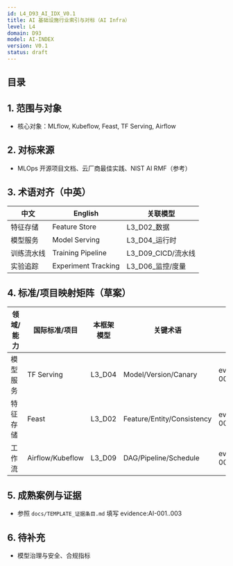 ```yaml
---
id: L4_D93_AI_IDX_V0.1
title: AI 基础设施行业索引与对标（AI Infra）
level: L4
domain: D93
model: AI-INDEX
version: V0.1
status: draft
---
```


## 目录

## 1. 范围与对象

- 核心对象：MLflow, Kubeflow, Feast, TF Serving, Airflow

## 2. 对标来源

- MLOps 开源项目文档、云厂商最佳实践、NIST AI RMF（参考）

## 3. 术语对齐（中英）

| 中文 | English | 关联模型 |
| --- | --- | --- |
| 特征存储 | Feature Store | L3_D02_数据 |
| 模型服务 | Model Serving | L3_D04_运行时 |
| 训练流水线 | Training Pipeline | L3_D09_CICD/流水线 |
| 实验追踪 | Experiment Tracking | L3_D06_监控/度量 |

## 4. 标准/项目映射矩阵（草案）

| 领域/能力 | 国际标准/项目 | 本框架模型 | 关键术语 | 证据条目 | 备注 |
| --- | --- | --- | --- | --- | --- |
| 模型服务 | TF Serving | L3_D04 | Model/Version/Canary | evidence:AI-001 | 性能 |
| 特征存储 | Feast | L3_D02 | Feature/Entity/Consistency | evidence:AI-002 | 一致性 |
| 工作流 | Airflow/Kubeflow | L3_D09 | DAG/Pipeline/Schedule | evidence:AI-003 | 稳定性 |

## 5. 成熟案例与证据

- 参照 `docs/TEMPLATE_证据条目.md` 填写 evidence:AI-001..003

## 6. 待补充

- 模型治理与安全、合规指标
